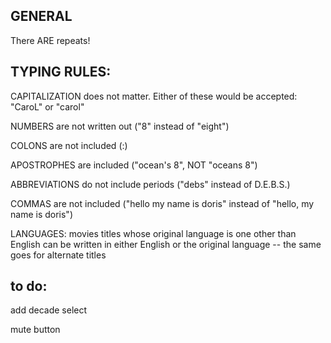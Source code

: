 ## GENERAL

There ARE repeats!

## TYPING RULES:

CAPITALIZATION does not matter. Either of these would be accepted: "CaroL" or "carol"

NUMBERS are not written out ("8" instead of "eight")

COLONS are not included (:)

APOSTROPHES are included ("ocean's 8", NOT "oceans 8")

ABBREVIATIONS do not include periods ("debs" instead of D.E.B.S.)

COMMAS are not included ("hello my name is doris" instead of "hello, my name is doris")

LANGUAGES: movies titles whose original language is one other than English can be written in either English or the original language -- the same goes for alternate titles

## to do:

add decade select

mute button
